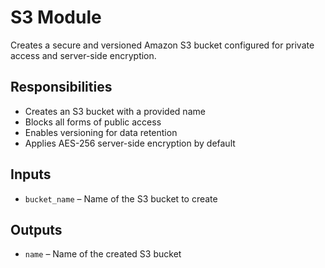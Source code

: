 # S3 Module

Creates a secure and versioned Amazon S3 bucket configured for private access and server-side encryption.

## Responsibilities
- Creates an S3 bucket with a provided name
- Blocks all forms of public access
- Enables versioning for data retention
- Applies AES-256 server-side encryption by default

## Inputs
- `bucket_name` – Name of the S3 bucket to create

## Outputs
- `name` – Name of the created S3 bucket
